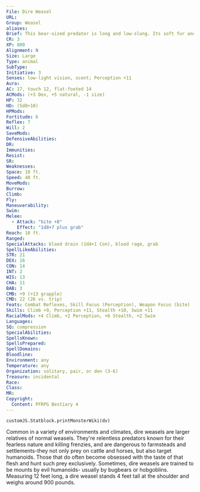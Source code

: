 ```yaml
---
File: Dire Weasel
URL: 
Group: Weasel
aliases: 
Brief: This bear-sized predator is long and low-slung. Its soft fur and intelligent expression contrast with its glistening fangs.
CR: 3
XP: 800
Alignment: N
Size: Large
Type: animal
SubType: 
Initiative: 3
Senses: low-light vision, scent; Perception +11
Aura: 
AC: 17, touch 12, flat-footed 14
ACMods: (+3 Dex, +5 natural, -1 size)
HP: 32
HD: (5d8+10)
HPMods: 
Fortitude: 6
Reflex: 7
Will: 2
SaveMods: 
DefensiveAbilities: 
DR: 
Immunities: 
Resist: 
SR: 
Weaknesses: 
Space: 10 ft.
Speed: 40 ft.
MoveMods: 
Burrow: 
Climb: 
Fly: 
Maneuverability: 
Swim: 
Melee: 
  - Attack: "bite +8"
    Effect: "1d8+7 plus grab"
Reach: 10 ft.
Ranged: 
SpecialAttacks: blood drain (1d4+1 Con), blood rage, grab
SpellLikeAbilities: 
STR: 21
DEX: 16
CON: 14
INT: 2
WIS: 13
CHA: 11
BAB: 3
CMB: +9 (+13 grapple)
CMD: 22 (26 vs. trip)
Feats: Combat Reflexes, Skill Focus (Perception), Weapon Focus (bite)
Skills: Climb +9, Perception +11, Stealth +10, Swim +11
RacialMods: +4 Climb, +2 Perception, +6 Stealth, +2 Swim
Languages: 
SQ: compression
SpecialAbilities: 
SpellsKnown: 
SpellsPrepared: 
SpellDomains: 
Bloodline: 
Environment: any
Temperature: any
Organization: solitary, pair, or den (3-6)
Treasure: incidental
Race: 
Class: 
MR: 
Copyright:
  Content: PFRPG Bestiary 4
---
```

```dataviewjs
customJS.Statblock.printMonsterWiki(dv)
```
Common in a variety of environments and climates, dire weasels are larger relatives of normal weasels. They're relentless predators known for their fearless nature and killing frenzies, and are dangerous to farmsteads and settlements-they not only prey on cattle and horses, but also target humanoids. Those that do often become obsessed with the taste of that flesh and hunt such prey exclusively. Sometimes, dire weasels are trained to be mounts by evil humanoids- usually by bugbears or hobgoblins. Measuring 12 feet long, a dire weasel stands 4 feet tall at the shoulder and weighs around 900 pounds.
